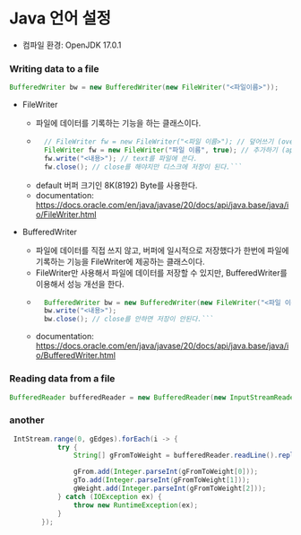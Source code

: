 # Java 언어 설정

- 컴파일 환경: OpenJDK 17.0.1

### Writing data to a file

```java
BufferedWriter bw = new BufferedWriter(new FileWriter("<파일이름>"));
```

- FileWriter
    - 파일에 데이터를 기록하는 기능을 하는 클래스이다.
    - ```java 
        // FileWriter fw = new FileWriter("<파일 이름>"); // 덮어쓰기 (overwrite): 파일의 모든 데이터가 새로 쓰여진다.
        FileWriter fw = new FileWriter("파일 이름", true); // 추가하기 (append): 파일의 기존 데이터의 끝에 새로운 내용을 추가한다.
        fw.write("<내용>"); // text를 파일에 쓴다.
        fw.close(); // close를 해야지만 디스크에 저장이 된다.```
    - default 버퍼 크기인 8K(8192) Byte를 사용한다.
    - documentation: https://docs.oracle.com/en/java/javase/20/docs/api/java.base/java/io/FileWriter.html

- BufferedWriter
    - 파일에 데이터를 직접 쓰지 않고, 버퍼에 일시적으로 저장했다가 한번에 파일에 기록하는 기능을 FileWriter에 제공하는 클래스이다.
    - FileWriter만 사용해서 파일에 데이터를 저장할 수 있지만, BufferedWriter를 이용해서 성능 개선을 한다.
    - ```java         
        BufferedWriter bw = new BufferedWriter(new FileWriter("<파일 이름>"), <버퍼 크기(Byte)>);
        bw.write("<내용>");
        bw.close(); // close를 안하면 저장이 안된다.```
    - documentation: https://docs.oracle.com/en/java/javase/20/docs/api/java.base/java/io/BufferedWriter.html

### Reading data from a file

```java 
BufferedReader bufferedReader = new BufferedReader(new InputStreamReader(System.in));
```

### another

```java
 IntStream.range(0, gEdges).forEach(i -> {
            try {
                String[] gFromToWeight = bufferedReader.readLine().replaceAll("\\s+$", "").split(" ");

                gFrom.add(Integer.parseInt(gFromToWeight[0]));
                gTo.add(Integer.parseInt(gFromToWeight[1]));
                gWeight.add(Integer.parseInt(gFromToWeight[2]));
            } catch (IOException ex) {
                throw new RuntimeException(ex);
            }
        });
```
